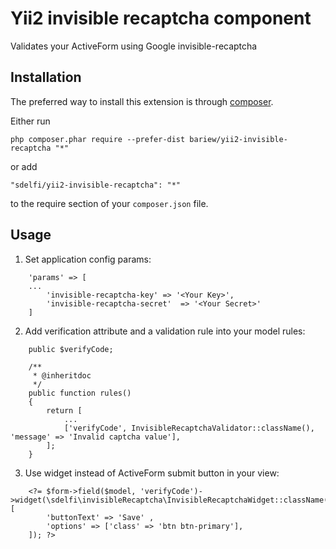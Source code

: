 
Yii2 invisible recaptcha component
===================
Validates your ActiveForm using Google invisible-recaptcha 

Installation
------------

The preferred way to install this extension is through [composer](http://getcomposer.org/download/).

Either run

```
php composer.phar require --prefer-dist bariew/yii2-invisible-recaptcha "*"
```

or add

```
"sdelfi/yii2-invisible-recaptcha": "*"
```

to the require section of your `composer.json` file.


Usage
-----

1. Set application config params: 
```
    'params' => [
    ...
        'invisible-recaptcha-key' => '<Your Key>',
        'invisible-recaptcha-secret'  => '<Your Secret>'
    ]
```

2. Add verification attribute and a validation rule into your model rules:
```
    public $verifyCode;
    
    /**
     * @inheritdoc
     */
    public function rules()
    {
        return [
            ...
            ['verifyCode', InvisibleRecaptchaValidator::className(), 'message' => 'Invalid captcha value'],
        ];
    }
```
3. Use widget instead of ActiveForm submit button in your view:
```
    <?= $form->field($model, 'verifyCode')->widget(\sdelfi\invisibleRecaptcha\InvisibleRecaptchaWidget::className(), [
        'buttonText' => 'Save' ,
        'options' => ['class' => 'btn btn-primary'],
    ]); ?>
```